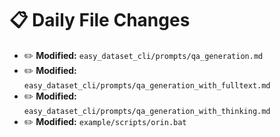# 📋 Daily File Changes

- ✏️ **Modified:** `easy_dataset_cli/prompts/qa_generation.md`
- ✏️ **Modified:** `easy_dataset_cli/prompts/qa_generation_with_fulltext.md`
- ✏️ **Modified:** `easy_dataset_cli/prompts/qa_generation_with_thinking.md`
- ✏️ **Modified:** `example/scripts/orin.bat`
